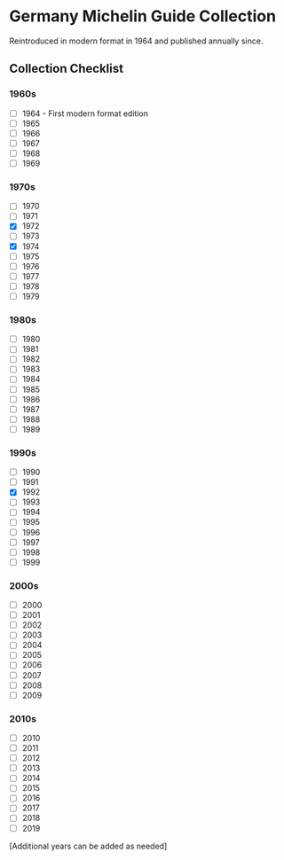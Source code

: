 # Germany Michelin Guide Collection

Reintroduced in modern format in 1964 and published annually since.

## Collection Checklist

### 1960s

- [ ] 1964 - First modern format edition
- [ ] 1965
- [ ] 1966
- [ ] 1967
- [ ] 1968
- [ ] 1969

### 1970s

- [ ] 1970
- [ ] 1971
- [x] 1972
- [ ] 1973
- [x] 1974
- [ ] 1975
- [ ] 1976
- [ ] 1977
- [ ] 1978
- [ ] 1979

### 1980s

- [ ] 1980
- [ ] 1981
- [ ] 1982
- [ ] 1983
- [ ] 1984
- [ ] 1985
- [ ] 1986
- [ ] 1987
- [ ] 1988
- [ ] 1989

### 1990s

- [ ] 1990
- [ ] 1991
- [x] 1992
- [ ] 1993
- [ ] 1994
- [ ] 1995
- [ ] 1996
- [ ] 1997
- [ ] 1998
- [ ] 1999

### 2000s

- [ ] 2000
- [ ] 2001
- [ ] 2002
- [ ] 2003
- [ ] 2004
- [ ] 2005
- [ ] 2006
- [ ] 2007
- [ ] 2008
- [ ] 2009

### 2010s

- [ ] 2010
- [ ] 2011
- [ ] 2012
- [ ] 2013
- [ ] 2014
- [ ] 2015
- [ ] 2016
- [ ] 2017
- [ ] 2018
- [ ] 2019

[Additional years can be added as needed]
